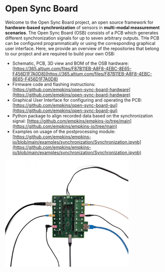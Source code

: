 # Open Sync Board

Welcome to the Open Sync Board project, an open source framework for **hardware-based synchronization** of sensors in **multi-modal measurement scenarios**. The Open Sync Board (OSB) consists of a PCB which generates different synchronization signals for up to seven arbitrary outputs. THe PCB can be configured programmatically or using the corresponding graphical user interface. Here, we provide an overview of the repositories that belong to our project and are required to build your own OSB: 

- Schematic, PCB, 3D view and BOM of the OSB hardware: [https://365.altium.com/files/F87B11EB-A8F8-4EBC-8E65-F456D1F7A0D8](https://365.altium.com/files/F87B11EB-A8F8-4EBC-8E65-F456D1F7A0D8)
- Firmware code and flashing instructions: [https://github.com/empkins/open-sync-board-hardware](https://github.com/empkins/open-sync-board-hardware)
- Graphical User Interface for configuring and operating the PCB: [https://github.com/empkins/open-sync-board-gui](https://github.com/empkins/open-sync-board-gui)
- Python package to align recorded data based on the synchronization signal: [https://github.com/empkins/empkins-io/tree/main](https://github.com/empkins/empkins-io/tree/main)
- Examples on usage of the postprocessing module: [https://github.com/empkins/empkins-io/blob/main/examples/synchronization/Synchronization.ipynb](https://github.com/empkins/empkins-io/blob/main/examples/synchronization/Synchronization.ipynb)


<img src="./img/ESB_connected.png" width="400" alt="Picture of OSB with Connectors">

